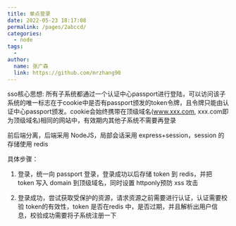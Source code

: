 ```yaml
---
title: 单点登录
date: 2022-05-23 18:17:08
permalink: /pages/2abccd/
categories:
  - node
tags:
  - 
author: 
  name: 张广森
  link: https://github.com/mrzhang90
---
```

sso核心思想: 所有子系统都通过一个认证中心passport进行登陆，可以访问该子系统的唯一标志在于cookie中是否有passport颁发的token令牌，且令牌只能由认证中心passport颁发。cookie会始终携带在顶级域名(www.xxx.com, xxx.com即为顶级域名)相同的网站中，有效期内其他子系统不需要再登录

前后端分离，后端采用 NodeJS，局部会话采用 express+session，session 的存储使用 redis

具体步骤：
1. 登录，统一向 passport 登录，登录成功以后存储 token 到 redis，并把 token 写入 domain 到顶级域名，同时设置 httponly预防 xss 攻击

2. 登录成功，尝试获取受保护的资源，请求资源之前需要进行认证，认证需要校验 token的有效性，token 是否在redis 中，是否过期，并且解析出用户信息，校验成功需要将子系统注册一下
